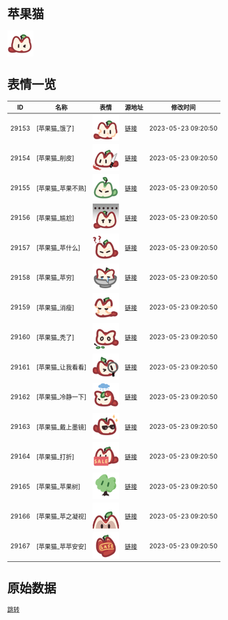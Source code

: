 # 苹果猫

<img src="./cover.png" height="60" alt="cover" />

# 表情一览

|ID|名称|表情|源地址|修改时间|
|----|----|----|----|----|
|29153|[苹果猫_饿了]|<img src="./pic/029153_%5B苹果猫_饿了%5D.png" height="60" alt="饿了"/>|[链接](https://i0.hdslb.com/bfs/garb/1ea3fab9b5b6c05961a7330ef58befdb25dfc777.png)|2023-05-23 09:20:50|
|29154|[苹果猫_削皮]|<img src="./pic/029154_%5B苹果猫_削皮%5D.png" height="60" alt="削皮"/>|[链接](https://i0.hdslb.com/bfs/garb/ed351eeb814cebaac7320469c1db60549b9791e4.png)|2023-05-23 09:20:50|
|29155|[苹果猫_苹果不熟]|<img src="./pic/029155_%5B苹果猫_苹果不熟%5D.png" height="60" alt="苹果不熟"/>|[链接](https://i0.hdslb.com/bfs/garb/945a955d81ca53fc7c7ba1157ef6e646b0e3d05e.png)|2023-05-23 09:20:50|
|29156|[苹果猫_尴尬]|<img src="./pic/029156_%5B苹果猫_尴尬%5D.png" height="60" alt="尴尬"/>|[链接](https://i0.hdslb.com/bfs/garb/63ae988f66da15132305d488ad88da41d8398180.png)|2023-05-23 09:20:50|
|29157|[苹果猫_苹什么]|<img src="./pic/029157_%5B苹果猫_苹什么%5D.png" height="60" alt="苹什么"/>|[链接](https://i0.hdslb.com/bfs/garb/85f19ee00beb6e0381aa44be6b10b0e569133911.png)|2023-05-23 09:20:50|
|29158|[苹果猫_苹穷]|<img src="./pic/029158_%5B苹果猫_苹穷%5D.png" height="60" alt="苹穷"/>|[链接](https://i0.hdslb.com/bfs/garb/8837b35be7329a669e63c550759b4705e74d119c.png)|2023-05-23 09:20:50|
|29159|[苹果猫_消瘦]|<img src="./pic/029159_%5B苹果猫_消瘦%5D.png" height="60" alt="消瘦"/>|[链接](https://i0.hdslb.com/bfs/garb/dfc67281b66e371714bbf1de60ea8ccd40cd55c0.png)|2023-05-23 09:20:50|
|29160|[苹果猫_秃了]|<img src="./pic/029160_%5B苹果猫_秃了%5D.png" height="60" alt="秃了"/>|[链接](https://i0.hdslb.com/bfs/garb/2128ddd8ace398e1d856a29ac20dbf32bae3becb.png)|2023-05-23 09:20:50|
|29161|[苹果猫_让我看看]|<img src="./pic/029161_%5B苹果猫_让我看看%5D.png" height="60" alt="让我看看"/>|[链接](https://i0.hdslb.com/bfs/garb/667dcd539bd4831081492c12301bbfd4795ecf3e.png)|2023-05-23 09:20:50|
|29162|[苹果猫_冷静一下]|<img src="./pic/029162_%5B苹果猫_冷静一下%5D.png" height="60" alt="冷静一下"/>|[链接](https://i0.hdslb.com/bfs/garb/16f792407d7d240be6dfad2bb1ce934f2225a910.png)|2023-05-23 09:20:50|
|29163|[苹果猫_戴上墨镜]|<img src="./pic/029163_%5B苹果猫_戴上墨镜%5D.png" height="60" alt="戴上墨镜"/>|[链接](https://i0.hdslb.com/bfs/garb/49f1b8e3f2a367dc5384a592b4bc0e8b5ca30336.png)|2023-05-23 09:20:50|
|29164|[苹果猫_打折]|<img src="./pic/029164_%5B苹果猫_打折%5D.png" height="60" alt="打折"/>|[链接](https://i0.hdslb.com/bfs/garb/a3619b4d7cce929abcc8dc043a72d0812c521dd9.png)|2023-05-23 09:20:50|
|29165|[苹果猫_苹果树]|<img src="./pic/029165_%5B苹果猫_苹果树%5D.png" height="60" alt="苹果树"/>|[链接](https://i0.hdslb.com/bfs/garb/41cff9aaeea702681773d3fc423484d2440ae4ee.png)|2023-05-23 09:20:50|
|29166|[苹果猫_苹之凝视]|<img src="./pic/029166_%5B苹果猫_苹之凝视%5D.png" height="60" alt="苹之凝视"/>|[链接](https://i0.hdslb.com/bfs/garb/b06eeb4e7d6f683a3037f9ebc794a57edd100f06.png)|2023-05-23 09:20:50|
|29167|[苹果猫_苹苹安安]|<img src="./pic/029167_%5B苹果猫_苹苹安安%5D.png" height="60" alt="苹苹安安"/>|[链接](https://i0.hdslb.com/bfs/garb/8c5d29c26ba602eb236c1f886837ce3077e4cc20.png)|2023-05-23 09:20:50|

# 原始数据

[跳转](./raw.json)

